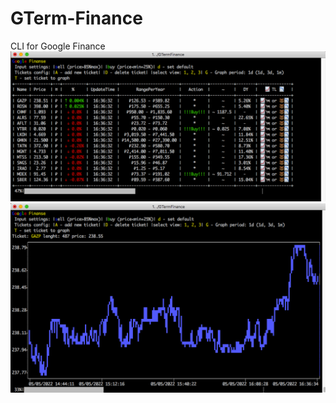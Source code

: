 # GTerm-Finance
CLI for Google Finance
![alt text](https://github.com/ArtemFaust/GTerm-Finance/blob/main/Снимок%20экрана%202022-05-05%20в%2016.36.32.png)
![alt text](https://github.com/ArtemFaust/GTerm-Finance/blob/main/Снимок%20экрана%202022-05-05%20в%2016.36.41.png)
